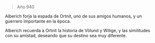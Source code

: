 > Año 940

Alberich forja la espada de Ortnit, uno de sus amigos humanos, y un guerrero importante en la época.

Alberich recuerda a Ortnit la historia de Völund y Witige, y las similitudes con su amistad, deseando que su destino sea muy diferente.